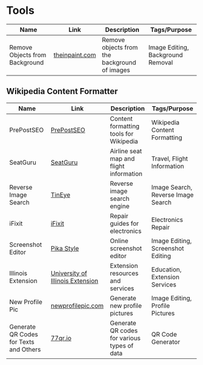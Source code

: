 # Tools

| Name                                       | Link                                                 | Description                                       | Tags/Purpose                    |
| ------------------------------------------ | ---------------------------------------------------- | ------------------------------------------------- | ------------------------------- |
| Remove Objects from Background             | [theinpaint.com](https://theinpaint.com)           | Remove objects from the background of images     | Image Editing, Background Removal |

## Wikipedia Content Formatter
| Name                                       | Link                                                 | Description                                       | Tags/Purpose                    |
| ------------------------------------------ | ---------------------------------------------------- | ------------------------------------------------- | ------------------------------- |
| PrePostSEO                                 | [PrePostSEO](https://www.prepostseo.com/)           | Content formatting tools for Wikipedia            | Wikipedia Content Formatting   |
| SeatGuru                                   | [SeatGuru](https://seatguru.com)                   | Airline seat map and flight information           | Travel, Flight Information      |
| Reverse Image Search                       | [TinEye](https://tineye.com)                       | Reverse image search engine                      | Image Search, Reverse Image Search |
| iFixit                                     | [iFixit](https://ifixit.com)                       | Repair guides for electronics                    | Electronics Repair              |
| Screenshot Editor                          | [Pika Style](https://pika.style)                  | Online screenshot editor                          | Image Editing, Screenshot Editing |
| Illinois Extension                         | [University of Illinois Extension](https://web.extension.illinois.edu) | Extension resources and services               | Education, Extension Services   |
| New Profile Pic                            | [newprofilepic.com](https://newprofilepic.com)    | Generate new profile pictures                    | Image Editing, Profile Pictures |
| Generate QR Codes for Texts and Others     | [77qr.io](https://77qr.io)                         | Generate QR codes for various types of data      | QR Code Generator               |
